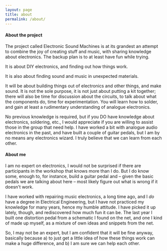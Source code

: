 ```yaml
---
layout: page
title: about
permalink: /about/
---
```


#### About the project 

The project called Electronic Sound Machines is at its grandest an attempt to combine the joy of creating stuff and music, with sharing knowledge about electronics. The backup plan is to at least have fun while trying. 

It is about DIY electronics, and finding out how things work. 

It is also about finding sound and music in unexpected materials. 

It will be about building things out of electronics and other things, and make sound. It is not the sole purpose, it is not just about putting a kit together; there will also be time for discussion about the circuits, to talk about what the components do, time for experimentation. You will learn how to solder, and gain at least a rudimentary understanding of analogue electronics. 

No previous knowledge is required, but if you DO have knowledge about electronics, soldering, etc., I would appreciate if you are willing to assist those in the group that need help. I have worked a bit with analogue audio electronics in the past, and have built a couple of guitar pedals, but I am by no means any electronics wizard. I truly believe that we can learn from each other. 


#### About me

I am no expert on electronics, I would not be surprised if there are participants in the workshop that knows more than I do. But I do know some, enough to, for instance, build a guitar pedal and – given the basic pedals we are talking about here – most likely figure out what is wrong if it doesn't work. 

I have worked with repairing music electronics, a long time ago, and I _do_ have a degree in Electrical Engineering, but I have not practiced my knowledge for many years, hence my humble attitude. I have picked it up lately, though, and rediscovered how much fun it can be. The last year I built one distortion pedal from a schematic I found on the net, and one I kind of made up myself, as a mixture of own ideas and snippets from the net.

So, I may not be an expert, but I am confident that it will be fine anyway, basically because a) to just get a little idea of how these things work can make a huge difference, and b) I am sure we can help each other. 
